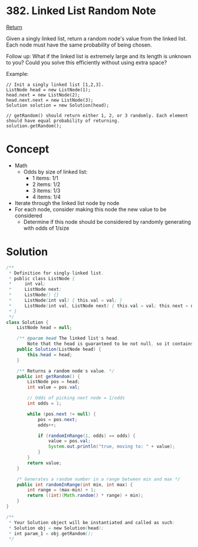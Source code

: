 # 382. Linked List Random Note

[Return](../README.md)

Given a singly linked list, return a random node's value from the linked list. Each node must have the same probability of being chosen.

Follow up:
What if the linked list is extremely large and its length is unknown to you? Could you solve this efficiently without using extra space?

Example:

```
// Init a singly linked list [1,2,3].
ListNode head = new ListNode(1);
head.next = new ListNode(2);
head.next.next = new ListNode(3);
Solution solution = new Solution(head);

// getRandom() should return either 1, 2, or 3 randomly. Each element should have equal probability of returning.
solution.getRandom();
```

# Concept

- Math
  - Odds by size of linked list:
    - 1 items: 1/1
    - 2 items: 1/2
    - 3 items: 1/3
    - 4 items: 1/4
- Iterate through the linked list node by node
- For each node, consider making this node the new value to be considered
  - Determine if this node should be considered by randomly generating with odds of 1/size

# Solution

```Java
/**
 * Definition for singly-linked list.
 * public class ListNode {
 *     int val;
 *     ListNode next;
 *     ListNode() {}
 *     ListNode(int val) { this.val = val; }
 *     ListNode(int val, ListNode next) { this.val = val; this.next = next; }
 * }
 */
class Solution {
    ListNode head = null;

    /** @param head The linked list's head.
        Note that the head is guaranteed to be not null, so it contains at least one node. */
    public Solution(ListNode head) {
        this.head = head;
    }

    /** Returns a random node's value. */
    public int getRandom() {
        ListNode pos = head;
        int value = pos.val;

        // Odds of picking next node = 1/odds
        int odds = 1;

        while (pos.next != null) {
            pos = pos.next;
            odds++;

            if (randomInRange(1, odds) == odds) {
                value = pos.val;
                System.out.println("true, moving to: " + value);
            }
        }
        return value;
    }

    /* Generates a random number in a range between min and max */
    public int randomInRange(int min, int max) {
        int range = (max-min) + 1;
        return ((int)(Math.random() * range) + min);
    }
}

/**
 * Your Solution object will be instantiated and called as such:
 * Solution obj = new Solution(head);
 * int param_1 = obj.getRandom();
 */
```
